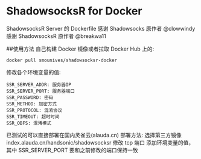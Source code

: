 # ShadowsocksR for Docker

ShadowsocksR Server 的 Dockerfile
感谢 Shadowsocks 原作者 @clowwindy 
感谢 ShadowsocksR 原作者 @breakwa11 

##使用方法
自己构建 Docker 镜像或者拉取 Docker Hub 上的:

    docker pull smounives/shadowsocksr-docker

修改各个环境变量的值:

    SSR_SERVER_ADDR: 服务器IP
    SSR_SERVER_PORT: 服务器端口
    SSR_PASSWORD: 密码
    SSR_METHOD: 加密方式
    SSR_PROTOCOL: 混淆协议
    SSR_TIMEOUT: 超时时间
    SSR_OBFS: 混淆模式

已测试的可以直接部署在国内灵雀云(alauda.cn)
部署方法:
选择第三方镜像 index.alauda.cn/handsonic/shadowsocksr
修改 tcp 端口
添加环境变量的值，其中 SSR_SERVER_PORT 要和之前修改的端口保持一致
